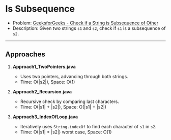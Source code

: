 # Is Subsequence

- Problem: [GeeksforGeeks - Check if a String is Subsequence of Other](https://www.geeksforgeeks.org/problems/given-two-strings-find-if-first-string-is-a-subsequence-of-second/0)  
- Description: Given two strings `s1` and `s2`, check if `s1` is a subsequence of `s2`.

---

## Approaches

1. **Approach1_TwoPointers.java**
   - Uses two pointers, advancing through both strings.
   - Time: O(|s2|), Space: O(1)

2. **Approach2_Recursion.java**
   - Recursive check by comparing last characters.
   - Time: O(|s1| + |s2|), Space: O(|s1| + |s2|)

3. **Approach3_IndexOfLoop.java**
   - Iteratively uses `String.indexOf` to find each character of `s1` in `s2`.
   - Time: O(|s1| * |s2|) worst case, Space: O(1)
